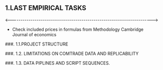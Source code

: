 
## 1.LAST EMPIRICAL TASKS
<------------------------------------------------------------------------>

- Check included prices in formulas from Methodology Cambridge Journal of economics 

###. 1.1.PROJECT STRUCTURE

###. 1.2. LIMITATIONS ON COMTRADE DATA AND REPLICABILITY

###. 1.3. DATA PIPLINES AND SCRIPT SEQUENCES.